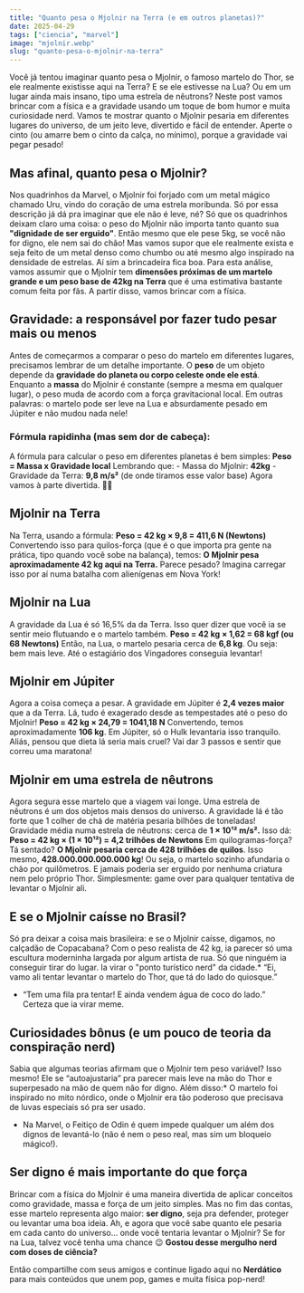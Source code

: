 ```yaml
---
title: "Quanto pesa o Mjolnir na Terra (e em outros planetas)?"
date: 2025-04-29
tags: ["ciencia", "marvel"]
image: "mjolnir.webp"
slug: "quanto-pesa-o-mjolnir-na-terra"
---
```


Você já tentou imaginar quanto pesa o Mjolnir, o famoso martelo do Thor, se ele realmente existisse aqui na Terra? E se ele estivesse na Lua? Ou em um lugar ainda mais insano, tipo uma estrela de nêutrons? Neste post vamos brincar com a física e a gravidade usando um toque de bom humor e muita curiosidade nerd. Vamos te mostrar quanto o Mjolnir pesaria em diferentes lugares do universo, de um jeito leve, divertido e fácil de entender. Aperte o cinto (ou amarre bem o cinto da calça, no mínimo), porque a gravidade vai pegar pesado!

## Mas afinal, quanto pesa o Mjolnir?

Nos quadrinhos da Marvel, o Mjolnir foi forjado com um metal mágico chamado Uru, vindo do coração de uma estrela moribunda. Só por essa descrição já dá pra imaginar que ele não é leve, né? Só que os quadrinhos deixam claro uma coisa: o peso do Mjolnir não importa tanto quanto sua **"dignidade de ser erguido"**. Então mesmo que ele pese 5kg, se você não for digno, ele nem sai do chão! Mas vamos supor que ele realmente exista e seja feito de um metal denso como chumbo ou até mesmo algo inspirado na densidade de estrelas. Aí sim a brincadeira fica boa. Para esta análise, vamos assumir que o Mjolnir tem **dimensões próximas de um martelo grande e um peso base de 42kg na Terra** que é uma estimativa bastante comum feita por fãs. A partir disso, vamos brincar com a física.

## Gravidade: a responsável por fazer tudo pesar mais ou menos

Antes de começarmos a comparar o peso do martelo em diferentes lugares, precisamos lembrar de um detalhe importante. O **peso** de um objeto depende da **gravidade do planeta ou corpo celeste onde ele está**. Enquanto a **massa** do Mjolnir é constante (sempre a mesma em qualquer lugar), o peso muda de acordo com a força gravitacional local. Em outras palavras: o martelo pode ser leve na Lua e absurdamente pesado em Júpiter e não mudou nada nele!

### Fórmula rapidinha (mas sem dor de cabeça):

A fórmula para calcular o peso em diferentes planetas é bem simples: **Peso = Massa x Gravidade local** Lembrando que: - Massa do Mjolnir: **42kg** - Gravidade da Terra: **9,8 m/s²** (de onde tiramos esse valor base) Agora vamos à parte divertida. 🧠🔨

## Mjolnir na Terra

Na Terra, usando a fórmula: **Peso = 42 kg × 9,8 = 411,6 N (Newtons)** Convertendo isso para quilos-força (que é o que importa pra gente na prática, tipo quando você sobe na balança), temos: **O Mjolnir pesa aproximadamente 42 kg aqui na Terra.** Parece pesado? Imagina carregar isso por aí numa batalha com alienígenas em Nova York!

## Mjolnir na Lua

A gravidade da Lua é só 16,5% da da Terra. Isso quer dizer que você ia se sentir meio flutuando e o martelo também. **Peso = 42 kg × 1,62 = 68 kgf (ou 68 Newtons)** Então, na Lua, o martelo pesaria cerca de **6,8 kg**. Ou seja: bem mais leve. Até o estagiário dos Vingadores conseguia levantar!

## Mjolnir em Júpiter

Agora a coisa começa a pesar. A gravidade em Júpiter é **2,4 vezes maior** que a da Terra. Lá, tudo é exagerado desde as tempestades até o peso do Mjolnir! **Peso = 42 kg × 24,79 = 1041,18 N** Convertendo, temos aproximadamente **106 kg**. Em Júpiter, só o Hulk levantaria isso tranquilo. Aliás, pensou que dieta lá seria mais cruel? Vai dar 3 passos e sentir que correu uma maratona!

## Mjolnir em uma estrela de nêutrons

Agora segura esse martelo que a viagem vai longe. Uma estrela de nêutrons é um dos objetos mais densos do universo. A gravidade lá é tão forte que 1 colher de chá de matéria pesaria bilhões de toneladas! Gravidade média numa estrela de nêutrons: cerca de **1 × 10¹² m/s².** Isso dá: **Peso = 42 kg × (1 × 10¹²) = 4,2 trilhões de Newtons** Em quilogramas-força? Tá sentado? **O Mjolnir pesaria cerca de 428 trilhões de quilos**. Isso mesmo, **428.000.000.000.000 kg**! Ou seja, o martelo sozinho afundaria o chão por quilômetros. E jamais poderia ser erguido por nenhuma criatura nem pelo próprio Thor. Simplesmente: game over para qualquer tentativa de levantar o Mjolnir ali.

## E se o Mjolnir caísse no Brasil?

Só pra deixar a coisa mais brasileira: e se o Mjolnir caísse, digamos, no calçadão de Copacabana? Com o peso realista de 42 kg, ia parecer só uma escultura moderninha largada por algum artista de rua. Só que ninguém ia conseguir tirar do lugar. Ia virar o "ponto turístico nerd" da cidade.*   “Ei, vamo ali tentar levantar o martelo do Thor, que tá do lado do quiosque.”
*   “Tem uma fila pra tentar! E ainda vendem água de coco do lado.”
Certeza que ia virar meme.

## Curiosidades bônus (e um pouco de teoria da conspiração nerd)

Sabia que algumas teorias afirmam que o Mjolnir tem peso variável? Isso mesmo! Ele se “autoajustaria” pra parecer mais leve na mão do Thor e superpesado na mão de quem não for digno. Além disso:*   O martelo foi inspirado no mito nórdico, onde o Mjolnir era tão poderoso que precisava de luvas especiais só pra ser usado.
*   Na Marvel, o Feitiço de Odin é quem impede qualquer um além dos dignos de levantá-lo (não é nem o peso real, mas sim um bloqueio mágico!).

## Ser digno é mais importante do que força

Brincar com a física do Mjolnir é uma maneira divertida de aplicar conceitos como gravidade, massa e força de um jeito simples. Mas no fim das contas, esse martelo representa algo maior: **ser digno**, seja pra defender, proteger ou levantar uma boa ideia. Ah, e agora que você sabe quanto ele pesaria em cada canto do universo… onde você tentaria levantar o Mjolnir? Se for na Lua, talvez você tenha uma chance 😉 **Gostou desse mergulho nerd com doses de ciência?** 

Então compartilhe com seus amigos e continue ligado aqui no **Nerdático** para mais conteúdos que unem pop, games e muita física pop-nerd!